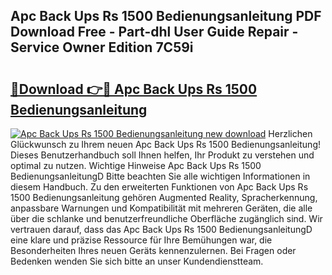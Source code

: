 ## Apc Back Ups Rs 1500 Bedienungsanleitung PDF Download Free - Part-dhl User Guide Repair - Service Owner Edition 7C59i

# <h2><a href="http://df3xvib.blite.top/?on=Apc+Back+Ups+Rs+1500+Bedienungsanleitung">🔗Download 👉🔴 Apc Back Ups Rs 1500 Bedienungsanleitung</a></h2>

[![Apc Back Ups Rs 1500 Bedienungsanleitung new download](https://i.imgur.com/lujVjoI.png)](http://df3xvib.blite.top/?on=Apc+Back+Ups+Rs+1500+Bedienungsanleitung)
Herzlichen Glückwunsch zu Ihrem neuen Apc Back Ups Rs 1500 Bedienungsanleitung! Dieses Benutzerhandbuch soll Ihnen helfen, Ihr Produkt zu verstehen und optimal zu nutzen. Wichtige Hinweise Apc Back Ups Rs 1500 BedienungsanleitungD Bitte beachten Sie alle wichtigen Informationen in diesem Handbuch. Zu den erweiterten Funktionen von Apc Back Ups Rs 1500 Bedienungsanleitung gehören Augmented Reality, Spracherkennung, anpassbare Warnungen und Kompatibilität mit mehreren Geräten, die alle über die schlanke und benutzerfreundliche Oberfläche zugänglich sind. Wir vertrauen darauf, dass das Apc Back Ups Rs 1500 BedienungsanleitungD eine klare und präzise Ressource für Ihre Bemühungen war, die Besonderheiten Ihres neuen Geräts kennenzulernen. Bei Fragen oder Bedenken wenden Sie sich bitte an unser Kundendienstteam.
